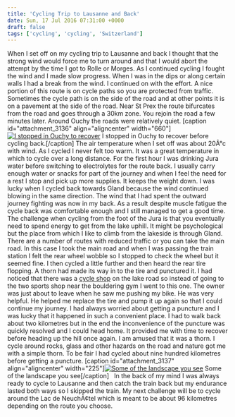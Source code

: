 ```yaml
---
title: 'Cycling Trip to Lausanne and Back'
date: Sun, 17 Jul 2016 07:31:00 +0000
draft: false
tags: ['cycling', 'cycling', 'Switzerland']
---
```


When I set off on my cycling trip to Lausanne and back I thought that the strong wind would force me to turn around and that I would abort the attempt by the time I got to Rolle or Morges. As I continued cycling I fought the wind and I made slow progress. When I was in the dips or along certain walls I had a break from the wind. I continued on with the effort. A nice portion of this route is on cycle paths so you are protected from traffic. Sometimes the cycle path is on the side of the road and at other points it is on a pavement at the side of the road. Near St Prex the route bifurcates from the road and goes through a 30km zone. You rejoin the road a few minutes later. Around Ouchy the roads were relatively quiet. \[caption id="attachment\_3136" align="aligncenter" width="660"\][![I stopped in Ouchy to recover ](http://www.main-vision.com/richard/blog/wp-content/uploads/2016/07/DSC_0331-768x1024.jpg)](http://www.main-vision.com/richard/blog/wp-content/uploads/2016/07/DSC_0331.jpg) I stopped in Ouchy to recover before cycling back.\[/caption\] The air temperature when I set off was about 20Â°c with wind. As I cycled I never felt too warm. It was a great temperature in which to cycle over a long distance. For the first hour I was drinking Jura water before switching to electrolytes for the route back. I usually carry enough water or snacks for part of the journey and when I feel the need for a rest I stop and pick up more supplies. It keeps the weight down.  I was lucky when I cycled back towards Gland because the wind continued blowing in the same direction. The wind that I had spent the outward journey fighting was now in my back. As a result despite muscle fatigue the cycle back was comfortable enough and I still managed to get a good time. The challenge when cycling from the foot of the Jura is that you eventually need to spend energy to get from the lake uphill. It might be psychological but the place from which I like to climb from the lakeside is through Gland. There are a number of routes with reduced traffic or you can take the main road. In this case I took the main road and when I was passing the train station I felt the rear wheel wobble so I stopped to check the wheel but it seemed fine. I then cycled a little further and then heard the rear tire flopping. A thorn had made its way in to the tire and punctured it. I had noticed that there was a [cycle shop](https://www.google.ch/maps/dir/''/Rue+de+Riant-Coteau+5,+1196+Gland/@46.4191264,6.2830138,18z/data=!4m8!4m7!1m0!1m5!1m1!1s0x478c43623ffd3dcd:0xd88641502ba61f1f!2m2!1d6.2833805!2d46.4194473) on the lake road so instead of going to the two sports shop near the bouldering gym I went to this one. The owner was just about to leave when he saw me pushing my bike. He was very helpful. He helped me replace the tire and pump it up again so that I could continue my journey. I had always worried about getting a puncture and I was lucky that it happened in such a convenient place. I had to walk back about two kilometres but in the end the inconvenience of the puncture was quickly resolved and I could head home. It provided me with time to recover before heading up the hill once again. I am amused that it was a thorn. I cycle around rocks, glass and other hazards on the road and nature got me with a simple thorn. To be fair I had cycled about nine hundred kilometres before getting a puncture. \[caption id="attachment\_3137" align="aligncenter" width="225"\][![Some of the landscape you see](http://www.main-vision.com/richard/blog/wp-content/uploads/2016/07/DSC_0332-225x300.jpg)](http://www.main-vision.com/richard/blog/wp-content/uploads/2016/07/DSC_0332.jpg) Some of the landscape you see\[/caption\]   In the back of my mind I was always ready to cycle to Lausanne and then catch the train back but my endurance lasted both ways so I skipped the train. My next challenge will be to cycle around the Lac de NeuchÃ¢tel which is meant to be about 96 kilometres depending on the route you choose.